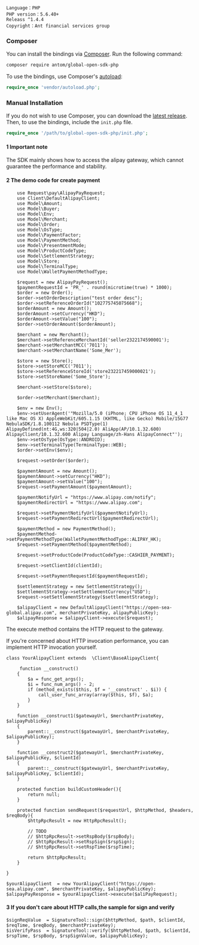 ```
Language：PHP
PHP version：5.6.40+
Releass ^1.4.4
Copyright：Ant financial services group
```

### Composer

You can install the bindings via [Composer](http://getcomposer.org/). Run the following command:

```bash
composer require antom/global-open-sdk-php
```

To use the bindings, use Composer's [autoload](https://getcomposer.org/doc/01-basic-usage.md#autoloading):

```php
require_once 'vendor/autoload.php';
```

### Manual Installation

If you do not wish to use Composer, you can download the [latest release](https://github.com/alipay/global-open-sdk-php/releases). Then, to use the bindings, include the `init.php` file.

```php
require_once '/path/to/global-open-sdk-php/init.php';
```


#### 1 Important note
The SDK mainly shows how to access the alipay gateway, which cannot guarantee the performance and stability.

#### 2 The demo code for create payment
```
    use Request\pay\AlipayPayRequest;
    use Client\DefaultAlipayClient;
    use Model\Amount;
    use Model\Buyer;    
    use Model\Env;
    use Model\Merchant;
    use Model\Order;
    use Model\OsType;
    use Model\PaymentFactor;
    use Model\PaymentMethod;
    use Model\PresentmentMode;
    use Model\ProductCodeType;
    use Model\SettlementStrategy;
    use Model\Store;
    use Model\TerminalType;
    use Model\WalletPaymentMethodType;
    
    $request = new AlipayPayRequest();
    $paymentRequestId = 'PR_' . round(microtime(true) * 1000);
    $order = new Order();
    $order->setOrderDescription("test order desc");
    $order->setReferenceOrderId("102775745075668");
    $orderAmount = new Amount();
    $orderAmount->setCurrency("HKD");
    $orderAmount->setValue("100");
    $order->setOrderAmount($orderAmount);

    $merchant = new Merchant();
    $merchant->setReferenceMerchantId('seller2322174590001');
    $merchant->setMerchantMCC('7011');
    $merchant->setMerchantName('Some_Mer');

    $store = new Store();
    $store->setStoreMCC('7011');
    $store->setReferenceStoreId('store232217459000021');
    $store->setStoreName('Some_Store');

    $merchant->setStore($store);

    $order->setMerchant($merchant);

    $env = new Env();
    $env->setUserAgent('"Mozilla/5.0 (iPhone; CPU iPhone OS 11_4_1 like Mac OS X) AppleWebKit/605.1.15 (KHTML, like Gecko) Mobile/15G77 NebulaSDK/1.8.100112 Nebula PSDType(1) AlipayDefined(nt:4G,ws:320|504|2.0) AliApp(AP/10.1.32.600) AlipayClient/10.1.32.600 Alipay Language/zh-Hans AlipayConnect"');
    $env->setOsType(OsType::ANDROID);
    $env->setTerminalType(TerminalType::WEB);
    $order->setEnv($env);

    $request->setOrder($order);

    $paymentAmount = new Amount();
    $paymentAmount->setCurrency("HKD");
    $paymentAmount->setValue("100");
    $request->setPaymentAmount($paymentAmount);

    $paymentNotifyUrl = "https://www.alipay.com/notify";
    $paymentRedirectUrl = "https://www.alipay.com";

    $request->setPaymentNotifyUrl($paymentNotifyUrl);
    $request->setPaymentRedirectUrl($paymentRedirectUrl);

    $paymentMethod = new PaymentMethod();
    $paymentMethod->setPaymentMethodType(WalletPaymentMethodType::ALIPAY_HK);
    $request->setPaymentMethod($paymentMethod);

    $request->setProductCode(ProductCodeType::CASHIER_PAYMENT);

    $request->setClientId(clientId);

    $request->setPaymentRequestId($paymentRequestId);

    $settlementStrategy = new SettlementStrategy();
    $settlementStrategy->setSettlementCurrency("USD");
    $request->setSettlementStrategy($settlementStrategy);

    $alipayClient = new DefaultAlipayClient("https://open-sea-global.alipay.com", merchantPrivateKey, alipayPublicKey);
    $alipayResponse = $alipayClient->execute($request);
```

The execute method contains the HTTP request to the gateway.

If you're concerned about HTTP invocation performance, you can implement HTTP invocation yourself.

```
class YourAlipayClient extends  \Client\BaseAlipayClient{

     function __construct()
    {
        $a = func_get_args();
        $i = func_num_args() - 2;
        if (method_exists($this, $f = '__construct' . $i)) {
            call_user_func_array(array($this, $f), $a);
        }
    }

    function __construct1($gatewayUrl, $merchantPrivateKey, $alipayPublicKey)
    {
        parent::__construct($gatewayUrl, $merchantPrivateKey, $alipayPublicKey);
    }

    function __construct2($gatewayUrl, $merchantPrivateKey, $alipayPublicKey, $clientId)
    {
        parent::__construct($gatewayUrl, $merchantPrivateKey, $alipayPublicKey, $clientId);
    }

    protected function buildCustomHeader(){
        return null;
    }

    protected function sendRequest($requestUrl, $httpMethod, $headers, $reqBody){
        $httpRpcResult = new HttpRpcResult();

        // TODO
        // $httpRpcResult->setRspBody($rspBody);
        // $httpRpcResult->setRspSign($rspSign);
        // $httpRpcResult->setRspTime($rspTime);

        return $httpRpcResult;
    }

}

$yourAlipayClient  = new YourAlipayClient("https://open-sea.alipay.com", $merchantPrivateKey, $alipayPublicKey);
$alipayPayResponse = $yourAlipayClient->execute($aliPayRequest);

```

#### 3 If you don't care about HTTP calls,the sample for sign and verify

```
$signReqValue  = SignatureTool::sign($httpMethod, $path, $clientId, $reqTime, $reqBody, $merchantPrivateKey);
$isVerifyPass  = SignatureTool::verify($httpMethod, $path, $clientId, $rspTime, $rspBody, $rspSignValue, $alipayPublicKey);

```

